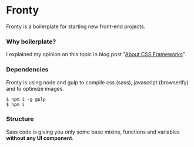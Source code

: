 # Fronty
Fronty is a boilerplate for starting new front-end projects.

### Why boilerplate?
I explained my opinion on this topic in blog post "[About CSS Frameworks](http://goschevski.com/about-css-frameworks.html)".

### Dependencies
Fronty is using node and gulp to compile css (sass), javascript (browserify) and to optimize images.
```
$ npm i -g gulp
$ npm i
```

### Structure
Sass code is giving you only some base mixins, functions and variables **without any UI component**.
